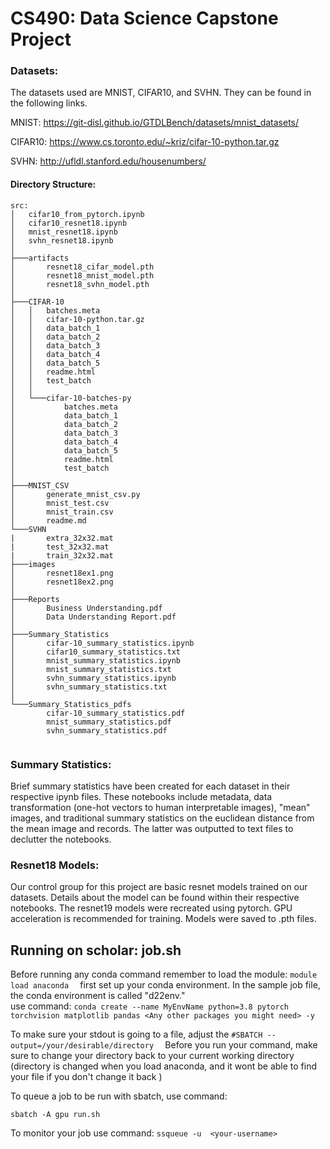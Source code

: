 # CS490: Data Science Capstone Project

### Datasets:
The datasets used are MNIST, CIFAR10, and SVHN. They can be found in the following links. 

MNIST: https://git-disl.github.io/GTDLBench/datasets/mnist_datasets/ 

CIFAR10: https://www.cs.toronto.edu/~kriz/cifar-10-python.tar.gz

SVHN: http://ufldl.stanford.edu/housenumbers/ 

#### Directory Structure:
```
src:
│   cifar10_from_pytorch.ipynb
│   cifar10_resnet18.ipynb
│   mnist_resnet18.ipynb
│   svhn_resnet18.ipynb
│
├───artifacts
│       resnet18_cifar_model.pth
│       resnet18_mnist_model.pth
│       resnet18_svhn_model.pth
│
├───CIFAR-10
│   │   batches.meta
│   │   cifar-10-python.tar.gz
│   │   data_batch_1
│   │   data_batch_2
│   │   data_batch_3
│   │   data_batch_4
│   │   data_batch_5
│   │   readme.html
│   │   test_batch
│   │
│   └───cifar-10-batches-py
│           batches.meta
│           data_batch_1
│           data_batch_2
│           data_batch_3
│           data_batch_4
│           data_batch_5
│           readme.html
│           test_batch
│
├───MNIST_CSV
│       generate_mnist_csv.py
│       mnist_test.csv
│       mnist_train.csv
│       readme.md
└───SVHN
|       extra_32x32.mat
|       test_32x32.mat
|       train_32x32.mat
├───images
│       resnet18ex1.png
│       resnet18ex2.png
│
├───Reports
│       Business Understanding.pdf
│       Data Understanding Report.pdf
│
├───Summary_Statistics
│       cifar-10_summary_statistics.ipynb
│       cifar10_summary_statistics.txt
│       mnist_summary_statistics.ipynb
│       mnist_summary_statistics.txt
│       svhn_summary_statistics.ipynb
│       svhn_summary_statistics.txt
│
└───Summary_Statistics_pdfs
        cifar-10_summary_statistics.pdf
        mnist_summary_statistics.pdf
        svhn_summary_statistics.pdf


```

### Summary Statistics:
Brief summary statistics have been created for each dataset in their respective ipynb files. These notebooks include metadata, data transformation (one-hot vectors to human interpretable images), "mean" images, and traditional summary statistics on the euclidean distance from the mean image and records. The latter was outputted to text files to declutter the notebooks.

### Resnet18 Models:
Our control group for this project are basic resnet models trained on our datasets. Details about the model can be found within their respective notebooks. The resnet19 models were recreated using pytorch. GPU acceleration is recommended for training. Models were saved to .pth files.

## Running on scholar: job.sh
Before running any conda command remember to load the module: 
```module load anaconda  ```
first set up your conda environment. In the sample job file, the conda environment is called "d22env."  
     use command: 
     ```conda create --name MyEnvName python=3.8 pytorch torchvision matplotlib pandas <Any other packages you might need> -y  ```

To make sure your stdout is going to a file, adjust the ```#SBATCH --output=/your/desirable/directory  ```
Before you run your command, make sure to change your directory back to your current working directory (directory is changed when you load anaconda, and it wont be able to find your file if you don't change it back  )

To queue a job to be run with sbatch, use command:
```
sbatch -A gpu run.sh
```

To monitor your job use command: 
```ssqueue -u  <your-username>``` 

